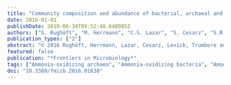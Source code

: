 ```yaml
---
title: "Community composition and abundance of bacterial, archaeal and nitrifying populations in savanna soils on contrasting bedrock material in Kruger National Park, South Africa"
date: 2016-01-01
publishDate: 2019-06-30T09:52:48.648985Z
authors: ["S. Rughöft", "M. Herrmann", "C.S. Lazar", "S. Cesarz", "S.R. Levick", "S.E. Trumbore", "K. Küsel"]
publication_types: ["2"]
abstract: "© 2016 Rughöft, Herrmann, Lazar, Cesarz, Levick, Trumbore and Küsel. Savannas cover at least 13% of the global terrestrial surface and are often nutrient limited, especially by nitrogen. To gain a better understanding of their microbial diversity and the microbial nitrogen cycling in savanna soils, soil samples were collected along a granitic and a basaltic catena in Kruger National Park (South Africa) to characterize their bacterial and archaeal composition and the genetic potential for nitrification. Although the basaltic soils were on average 5 times more nutrient rich than the granitic soils, all investigated savanna soil samples showed typically low nutrient availabilities, i.e., up to 38 times lower soil N or C contents than temperate grasslands. Illumina MiSeq amplicon sequencing revealed a unique soil bacterial community dominated by Actinobacteria (20-66%), Chloroflexi (9-29%), and Firmicutes (7-42%) and an increase in the relative abundance of Actinobacteria with increasing soil nutrient content. The archaeal community reached up to 14% of the total soil microbial community and was dominated by the thaumarchaeal Soil Crenarchaeotic Group (43-99.8%), with a high fraction of sequences related to the ammonia-oxidizing genus Nitrosopshaera sp. Quantitative PCR targeting amoA genes encoding the alpha subunit of ammonia monooxygenase also revealed a high genetic potential for ammonia oxidation dominated by archaea (̃5 × 107 archaeal amoA gene copies g-1 soil vs. mostly textless 7 × 104 bacterial amoA gene copies g-1 soil). Abundances of archaeal 16S rRNA and amoA genes were positively correlated with soil nitrate, N and C contents. Nitrospira sp. was detected as the most abundant group of nitrite oxidizing bacteria. The specific geochemical conditions and particle transport dynamics at the granitic catena were found to affect soil microbial communities through clay and nutrient relocation along the hill slope, causing a shift to different, less diverse bacterial and archaeal communities at the footslope. Overall, our results suggest a strong effect of the savanna soils' nutrient scarcity on all microbial communities, resulting in a distinct community structure that differs markedly from nutrient-rich, temperate grasslands, along with a high relevance of archaeal ammonia oxidation in savanna soils."
featured: false
publication: "*Frontiers in Microbiology*"
tags: ["Ammonia-oxidizing archaea", "Ammonia-oxidizing bacteria", "AmoA", "Basaltic bedrock", "Granitic bedrock", "Savanna soils"]
doi: "10.3389/fmicb.2016.01638"
---
```


